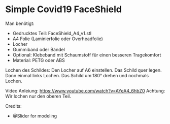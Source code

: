 
# Simple Covid19 FaceShield #

Man benötigt:
- Gedrucktes Teil: FaceShield_A4_v1.stl
- A4 Folie (Laminierfolie oder Overheadfolie)
- Locher
- Gummiband oder Bändel
- Optional: Klebeband mit Schaumstoff für einen besseren Tragekomfort
- Material: PETG oder ABS

Lochen des Schildes:
Den Locher auf A6 einstellen. Das Schild quer legen. Dann einmal links Lochen. Das Schild um 180° drehen und nochmals Lochen.

Video Anleiung: https://www.youtube.com/watch?v=AYeA4_6hbZ0
Achtung: Wir lochen nur den oberen Teil. 

Credits:
- @Slider for modeling  
